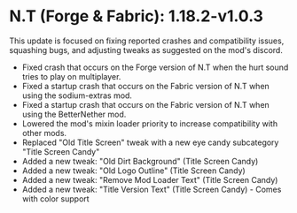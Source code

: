# N.T (Forge & Fabric): 1.18.2-v1.0.3
This update is focused on fixing reported crashes and compatibility issues, squashing bugs, and adjusting tweaks as suggested on the mod's discord.
- Fixed crash that occurs on the Forge version of N.T when the hurt sound tries to play on multiplayer.
- Fixed a startup crash that occurs on the Fabric version of N.T when using the sodium-extras mod.
- Fixed a startup crash that occurs on the Fabric version of N.T when using the BetterNether mod.
- Lowered the mod's mixin loader priority to increase compatibility with other mods. 
- Replaced "Old Title Screen" tweak with a new eye candy subcategory "Title Screen Candy"
- Added a new tweak: "Old Dirt Background" (Title Screen Candy)
- Added a new tweak: "Old Logo Outline" (Title Screen Candy)
- Added a new tweak: "Remove Mod Loader Text" (Title Screen Candy)
- Added a new tweak: "Title Version Text" (Title Screen Candy) - Comes with color support